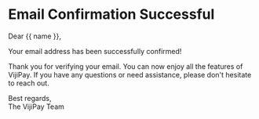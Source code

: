 # Email Confirmation Successful

Dear {{ name }},

Your email address has been successfully confirmed! 

Thank you for verifying your email. You can now enjoy all the features of VijiPay. If you have any questions or need assistance, please don't hesitate to reach out.

Best regards,  
The VijiPay Team
